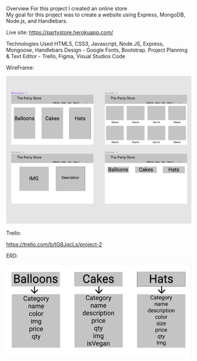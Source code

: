 Overview
For this project I created an online store<br>
My goal for this project was to create a website using Express, MongoDB, Node.js, and Handlebars.

Live site: https://partystore.herokuapp.com/

Technologies Used
HTML5, CSS3, Javascript, Node.JS, Express, Mongoose, Handlebars
Design - Google Fonts, Bootstrap.
Project Planning & Text Editor - Trello, Figma, Visual Studios Code

WireFrame:<br>

<img src="images/WhiteBoard_projectTwo.png" width="700px">

Trello:<br>

https://trello.com/b/tG8JqcLs/project-2


ERD:<br>

<img src='images/ERD_ProjectTwo.png' width='700px'>
